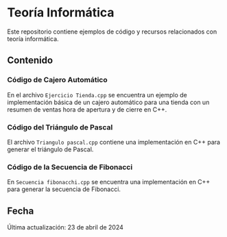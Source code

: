 # Teoría Informática

Este repositorio contiene ejemplos de código y recursos relacionados con teoría informática.

## Contenido

### Código de Cajero Automático
En el archivo `Ejercicio Tienda.cpp` se encuentra un ejemplo de implementación básica de un cajero automático para una tienda con un resumen de ventas hora de apertura y de cierre en C++.

### Código del Triángulo de Pascal
El archivo `Triangulo pascal.cpp` contiene una implementación en C++ para generar el triángulo de Pascal.

### Código de la Secuencia de Fibonacci
En `Secuencia fibonacchi.cpp` se encuentra una implementación en C++ para generar la secuencia de Fibonacci.

## Fecha
Última actualización: 23 de abril de 2024


